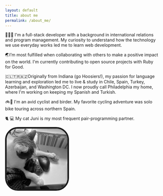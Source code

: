 ```yaml
---
layout: default
title: about me
permalink: /about_me/
---
```


👩🏼‍💻 I'm a full-stack developer with a background in international relations and program management. My curiosity to understand how the technology we use everyday works led me to learn web development.

🌏I’m most fulfilled when collaborating with others to make a positive impact on the world. I'm currently contributing to open source projects with Ruby for Good.

🇨🇱🇹🇷🇦🇿Originally from Indiana (go Hoosiers!), my passion for language learning and exploration led me to live & study in Chile, Spain, Turkey, Azerbaijan, and Washington DC. I now proudly call Philadelphia my home, where I'm working on keeping my Spanish and Turkish.

🚲🦜 I'm an avid cyclist and birder. My favorite cycling adventure was solo bike touring across northern Spain.

🐈 💻 My cat Juni is my most frequent pair-programming partner.

<img src="/assets/images/juni-coding-bw.jpeg" 
alt="Cat using two mice on a desk" 
style="max-width: 200px; 
	border: solid;
	border-radius: 20%; 
	border-width: thick;
	border-color: var(--color-primary);">
